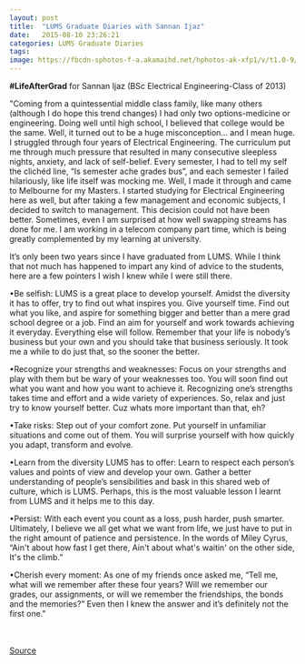 ```yaml
---
layout: post
title:  "LUMS Graduate Diaries with Sannan Ijaz"
date:   2015-08-10 23:26:21
categories: LUMS Graduate Diaries
tags:
image: https://fbcdn-sphotos-f-a.akamaihd.net/hphotos-ak-xfp1/v/t1.0-9/p130x130/11219687_1111370212225164_5983234922376227664_n.jpg?oh=a117c3ca3788d485f6409a3651f860a2&oe=567F50FB&__gda__=1451107114_017e5b0f2f63e56ef37dd30fb61b68a7
---
```


**#LifeAfterGrad** for Sannan Ijaz (BSc Electrical Engineering-Class of 2013)

"Coming from a quintessential middle class family, like many others (although I do hope this trend changes) I had only two options-medicine or engineering. Doing well until high school, I believed that college would be the same. Well, it turned out to be a huge misconception… and I mean huge. I struggled through four years of Electrical Engineering. The curriculum put me through much pressure that resulted in many consecutive sleepless nights, anxiety, and lack of self-belief. Every semester, I had to tell my self the clichéd line, “Is semester ache grades bus”, and each semester I failed hilariously, like life itself was mocking me.  Well, I made it through and came to Melbourne for my Masters. I started studying for Electrical Engineering here as well, but after taking a few management and economic subjects, I decided to switch to management. This decision could not have been better. Sometimes, even I am surprised at how well swapping streams has done for me. I am working in a telecom company part time, which is being greatly complemented by my learning at university. 

It’s only been two years since I have graduated from LUMS. While I think that not much has happened to impart any kind of advice to the students, here are a few pointers I wish I knew while I were still there. 

•Be selfish: 
LUMS is a great place to develop yourself. Amidst the diversity it has to offer, try to find out what inspires you. Give yourself time. Find out what you like, and aspire for something bigger and better than a mere grad school degree or a job. Find an aim for yourself and work towards achieving it everyday. Everything else will follow. Remember that your life is nobody’s business but your own and you should take that business seriously. It took me a while to do just that, so the sooner the better.

•Recognize your strengths and weaknesses:
Focus on your strengths and play with them but be wary of your weaknesses too. You will soon find out what you want and how you want to achieve it. Recognizing one’s strengths takes time and effort and a wide variety of experiences. So, relax and just try to know yourself better. Cuz whats more important than that, eh?

•Take risks:
Step out of your comfort zone. Put yourself in unfamiliar situations and come out of them. You will surprise yourself with how quickly you adapt, transform and evolve. 

•Learn from the diversity LUMS has to offer:
Learn to respect each person’s values and points of view and develop your own. Gather a better understanding of people’s sensibilities and bask in this shared web of culture, which is LUMS. Perhaps, this is the most valuable lesson I learnt from LUMS and it helps me to this day.

•Persist:
With each event you count as a loss, push harder, push smarter. Ultimately, I believe we all get what we want from life, we just have to put in the right amount of patience and persistence. In the words of Miley Cyrus, “Ain't about how fast I get there, Ain't about what's waitin' on the other side, It's the climb.”

•Cherish every moment:
As one of my friends once asked me, “Tell me, what will we remember after these four years? Will we remember our grades, our assignments, or will we remember the friendships, the bonds and the memories?” Even then I knew the answer and it’s definitely not the first one."

<br><br>
[Source](https://www.facebook.com/1067719636590222/photos/a.1067734013255451.1073741826.1067719636590222/1111370212225164/?type=1)

